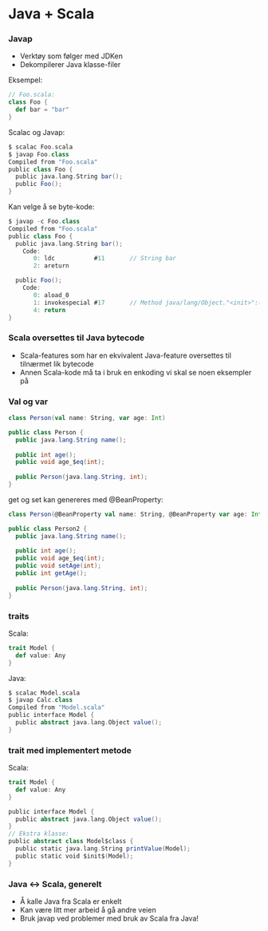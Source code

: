 # Java + Scala



### Javap
- Verktøy som følger med JDKen
- Dekompilerer Java klasse-filer

Eksempel:
```scala
// Foo.scala:
class Foo {
  def bar = "bar"
}
```

Scalac og Javap:
```scala
$ scalac Foo.scala 
$ javap Foo.class
Compiled from "Foo.scala"
public class Foo {
  public java.lang.String bar();
  public Foo();
}
```



Kan velge å se byte-kode:
```scala
$ javap -c Foo.class
Compiled from "Foo.scala"
public class Foo {
  public java.lang.String bar();
    Code:
       0: ldc           #11       // String bar
       2: areturn       

  public Foo();
    Code:
       0: aload_0       
       1: invokespecial #17       // Method java/lang/Object."<init>":()V
       4: return        
}
```



### Scala oversettes til Java bytecode
- Scala-features som har en ekvivalent Java-feature oversettes til tilnærmet lik bytecode
- Annen Scala-kode må ta i bruk en enkoding vi skal se noen eksempler på



### Val og var

```scala
class Person(val name: String, var age: Int)
```

```java
public class Person {
  public java.lang.String name();
  
  public int age();
  public void age_$eq(int);
  
  public Person(java.lang.String, int);
}
```



get og set kan genereres med @BeanProperty:

```scala
class Person(@BeanProperty val name: String, @BeanProperty var age: Int)
```

```java
public class Person2 {
  public java.lang.String name();
  
  public int age();
  public void age_$eq(int);
  public void setAge(int);
  public int getAge();
  
  public Person(java.lang.String, int);
}
```



### traits

Scala:
```scala
trait Model {
  def value: Any
}
```

Java:
```scala
$ scalac Model.scala
$ javap Calc.class
Compiled from "Model.scala"
public interface Model {
  public abstract java.lang.Object value();
}
```



### trait med implementert metode

Scala:
```scala
trait Model {
  def value: Any
}
```

```scala
public interface Model {
  public abstract java.lang.Object value();
}
// Ekstra klasse:
public abstract class Model$class {
  public static java.lang.String printValue(Model);
  public static void $init$(Model);
}
```



### Java <-> Scala, generelt
- Å kalle Java fra Scala er enkelt
- Kan være litt mer arbeid å gå andre veien
- Bruk javap ved problemer med bruk av Scala fra Java!

